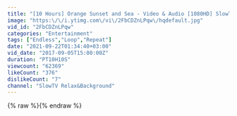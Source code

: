 ```yaml
---
title: "[10 Hours] Orange Sunset and Sea - Video & Audio [1080HD] SlowTV"
image: "https:\/\/i.ytimg.com\/vi\/2FbCDZnLPqw\/hqdefault.jpg"
vid_id: "2FbCDZnLPqw"
categories: "Entertainment"
tags: ["Endless","Loop","Repeat"]
date: "2021-09-22T01:34:40+03:00"
vid_date: "2017-09-05T15:00:00Z"
duration: "PT10H10S"
viewcount: "62369"
likeCount: "376"
dislikeCount: "7"
channel: "SlowTV Relax&Background"
---
```

{% raw %}{% endraw %}
